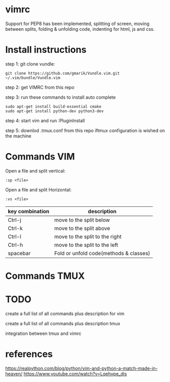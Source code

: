 # vimrc
Support for PEP8 has been implemented, splitting of screen, moving between splits, folding & unfolding code, indenting for html, js and css.

# Install instructions
step 1: git clone vundle:
```
git clone https://github.com/gmarik/Vundle.vim.git ~/.vim/bundle/Vundle.vim
```

step 2: get VIMRC from this repo

step 3: run these commands to install auto complete
```
sudo apt-get install build-essential cmake
sudo apt-get install python-dev python3-dev
```

step 4: start vim and run :PluginInstall

step 5: downlod .tmux.conf from this repo iftmux configuration is wished on the machine

# Commands VIM
Open a file and split vertical:
```
:sp <file>
```

Open a file and split Horizontal:
```
:vs <file>
```

key combination | description
--- | ---
Ctrl-j | move to the split below
Ctrl-k | move to the split above
Ctrl-l | move to the split to the right
Ctrl-h | move to the split to the left
spacebar | Fold or unfold code(methods & classes)

# Commands TMUX

# TODO
create a full list of all commands plus description for vim

create a full list of all commands plus description tmux

integration between tmux and vimrc

# references
https://realpython.com/blog/python/vim-and-python-a-match-made-in-heaven/
https://www.youtube.com/watch?v=Lqehvpe_djs

